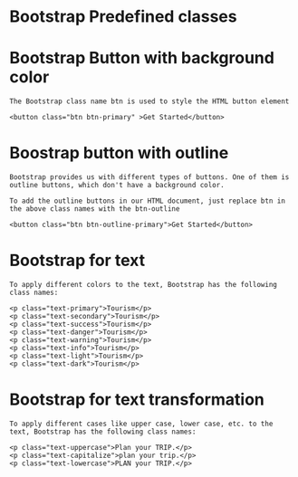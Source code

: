 # Bootstrap Predefined classes

# Bootstrap Button with background color

    The Bootstrap class name btn is used to style the HTML button element

    <button class="btn btn-primary" >Get Started</button>

# Boostrap button with outline

    Bootstrap provides us with different types of buttons. One of them is outline buttons, which don't have a background color.

    To add the outline buttons in our HTML document, just replace btn in the above class names with the btn-outline

    <button class="btn btn-outline-primary">Get Started</button>

# Bootstrap for text

    To apply different colors to the text, Bootstrap has the following class names:

    <p class="text-primary">Tourism</p>
    <p class="text-secondary">Tourism</p>
    <p class="text-success">Tourism</p>
    <p class="text-danger">Tourism</p>
    <p class="text-warning">Tourism</p>
    <p class="text-info">Tourism</p>
    <p class="text-light">Tourism</p>
    <p class="text-dark">Tourism</p>

# Bootstrap for text transformation

    To apply different cases like upper case, lower case, etc. to the text, Bootstrap has the following class names:

    <p class="text-uppercase">Plan your TRIP.</p>
    <p class="text-capitalize">plan your trip.</p>
    <p class="text-lowercase">PLAN your TRIP.</p>